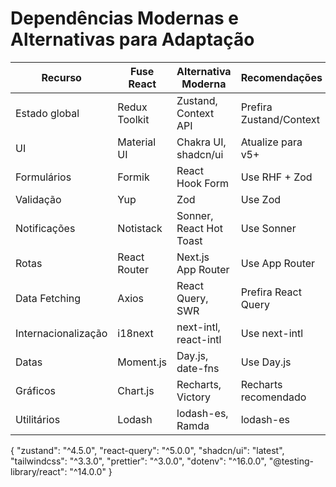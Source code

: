 # Dependências Modernas e Alternativas para Adaptação

| Recurso                | Fuse React         | Alternativa Moderna         | Recomendações           |
|------------------------|-------------------|----------------------------|-------------------------|
| Estado global          | Redux Toolkit     | Zustand, Context API       | Prefira Zustand/Context |
| UI                     | Material UI       | Chakra UI, shadcn/ui       | Atualize para v5+       |
| Formulários            | Formik            | React Hook Form            | Use RHF + Zod           |
| Validação              | Yup               | Zod                        | Use Zod                 |
| Notificações           | Notistack         | Sonner, React Hot Toast    | Use Sonner              |
| Rotas                  | React Router      | Next.js App Router         | Use App Router          |
| Data Fetching          | Axios             | React Query, SWR           | Prefira React Query     |
| Internacionalização    | i18next           | next-intl, react-intl      | Use next-intl           |
| Datas                  | Moment.js         | Day.js, date-fns           | Use Day.js              |
| Gráficos               | Chart.js          | Recharts, Victory          | Recharts recomendado    |
| Utilitários            | Lodash            | lodash-es, Ramda           | lodash-es               |



{
  "zustand": "^4.5.0",
  "react-query": "^5.0.0",
  "shadcn/ui": "latest",
  "tailwindcss": "^3.3.0",
  "prettier": "^3.0.0",
  "dotenv": "^16.0.0",
  "@testing-library/react": "^14.0.0"
}




